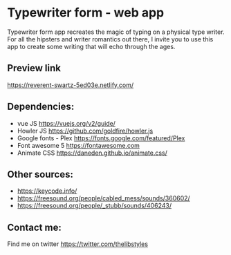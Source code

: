 # Typewriter form - web app

Typewriter form app recreates the magic of typing on a physical type writer. For all the hipsters and writer romantics out there, I invite you to use this app to create some writing that will echo through the ages.

## Preview link
https://reverent-swartz-5ed03e.netlify.com/

## Dependencies:
* vue JS https://vuejs.org/v2/guide/
* Howler JS https://github.com/goldfire/howler.js
* Google fonts - Plex https://fonts.google.com/featured/Plex
* Font awesome 5 https://fontawesome.com
* Animate CSS https://daneden.github.io/animate.css/

## Other sources:
* https://keycode.info/
* https://freesound.org/people/cabled_mess/sounds/360602/
* https://freesound.org/people/_stubb/sounds/406243/

## Contact me:
Find me on twitter https://twitter.com/thelibstyles
